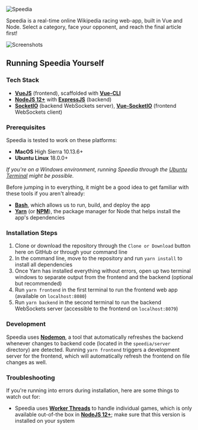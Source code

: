 ![Speedia](https://user-images.githubusercontent.com/33555592/57264828-3c19ff80-7042-11e9-9f50-c99451c4a556.png)

Speedia is  a real-time online Wikipedia racing web-app, built in Vue and Node. Select a category, face your opponent, and reach the final article first!

![Screenshots](https://user-images.githubusercontent.com/33555592/57266482-1bee3e80-704a-11e9-994c-f5c143df3aa9.png)

## Running Speedia Yourself

### Tech Stack

* **[VueJS](https://github.com/vuejs/vue)** (frontend), scaffolded with **[Vue-CLI](https://github.com/vuejs/vue-cli)**
* **[NodeJS 12+](https://nodejs.org/en/download/current/)** with **[ExpressJS](https://github.com/expressjs/express)** (backend)
* **[SocketIO](https://github.com/socketio/socket.io)** (backend WebSockets server), **[Vue-SocketIO](https://github.com/MetinSeylan/Vue-Socket.io)** (frontend WebSockets client)

### Prerequisites

Speedia is tested to work on these platforms:

* **MacOS** High Sierra 10.13.6+
* **Ubuntu Linux** 18.0.0+

*If you're on a Windows environment, running Speedia through the [Ubuntu Terminal](https://tutorials.ubuntu.com/tutorial/tutorial-ubuntu-on-windows) might be possible.*

Before jumping in to everything, it might be a good idea to get familiar with these tools if you aren't already:

* **[Bash](https://en.wikipedia.org/wiki/Bash_(Unix_shell))**, which allows us to run, build, and deploy the app
* **[Yarn](https://yarnpkg.com/en/docs/install)** (or **[NPM](https://www.npmjs.com/get-npm)**), the package manager for Node that helps install the app's dependencies

### Installation Steps

1. Clone or download the repository through the `Clone or Download` button here on GitHub or through your command line
2. In the command line, move to the repository and run `yarn install` to install all dependencies
3. Once Yarn has installed everything without errors, open up two terminal windows to separate output from the frontend and the backend (optional but recommended)
4. Run `yarn frontend` in the first terminal to run the frontend web app (available on `localhost:8080`)
5. Run `yarn backend` in the second terminal to run the backend WebSockets server (accessible to the frontend on `localhost:8079`)

### Development

Speedia uses **[Nodemon](https://github.com/remy/nodemon)**, a tool that automatically refreshes the backend whenever changes to backend code (located in the `speedia/server` directory) are detected. Running `yarn frontend` triggers a development server for the frontend, which will automatically refresh the frontend on file changes as well.

### Troubleshooting

If you're running into errors during installation, here are some things to watch out for:

* Speedia uses **[Worker Threads](https://nodejs.org/api/worker_threads.html)** to handle individual games, which is only available out-of-the box in **[NodeJS 12+](https://nodejs.org/en/download/current/)**; make sure that this version is installed on your system
